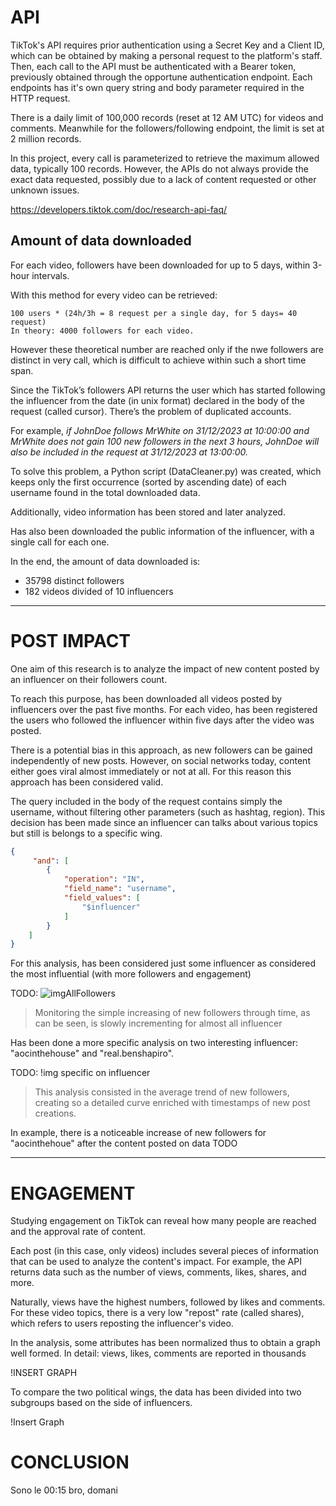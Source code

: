 # API 

TikTok's API requires prior authentication using a Secret Key and a Client ID, which can be obtained by making a personal request to the platform's staff. Then, each call to the API must be authenticated with a Bearer token, previously obtained through the opportune authentication endpoint.
Each endpoints has it's own query string and body parameter required in the HTTP request.

There is a daily limit of 100,000 records (reset at 12 AM UTC) for videos and comments. Meanwhile for the followers/following endpoint, the limit is set at 2 million records.

In this project, every call is parameterized to retrieve the maximum allowed data, typically 100 records. However, the APIs do not always provide the exact data requested, possibly due to a lack of content requested or other unknown issues.

https://developers.tiktok.com/doc/research-api-faq/


## Amount of data downloaded

For each video, followers have been downloaded for up to 5 days, within 3-hour intervals.

With this method for every video can be retrieved:
```
100 users * (24h/3h = 8 request per a single day, for 5 days= 40 request)
In theory: 4000 followers for each video.
```

However these theoretical number are reached only if the nwe followers are distinct in very call, which is difficult to achieve within such a short time span.

Since the TikTok’s followers API returns the user which has started following the influencer from the date (in unix format) declared in the body of the request (called cursor). There’s the problem of duplicated accounts.

For example, *if JohnDoe follows MrWhite on 31/12/2023 at 10:00:00 and MrWhite does not gain 100 new followers in the next 3 hours, JohnDoe will also be included in the request at 31/12/2023 at 13:00:00.*

To solve this problem, a Python script (DataCleaner.py) was created, which keeps only the first occurrence (sorted by ascending date) of each username found in the total downloaded data.

Additionally, video information has been stored and later analyzed.

Has also been downloaded the public information of the influencer, with a single call for each one.

In the end, the amount of data downloaded is:
- 35798 distinct followers
- 182 videos divided of 10 influencers

--------- 

# POST IMPACT

One aim of this research is to analyze the impact of new content posted by an influencer on their followers count.

To reach this purpose, has been downloaded all videos posted by influencers over the past five months. For each video, has been registered the users who followed the influencer within five days after the video was posted.

There is a potential bias in this approach, as new followers can be gained independently of new posts. However, on social networks today, content either goes viral almost immediately or not at all. For this reason this approach has been considered valid.

The query included in the body of the request contains simply the username, without filtering other parameters (such as hashtag, region). This decision has been made since an influencer can talks about various topics but still is belongs to a specific wing.
```json
{
     "and": [
        {
            "operation": "IN",
            "field_name": "username",
            "field_values": [
                "$influencer" 
            ]
        }
    ]
}
```

For this analysis, has been considered just some influencer as considered the most influential (with more followers and engagement)

TODO: ![imgAllFollowers](TO)
> Monitoring the simple increasing of new followers through time, as can be seen, is slowly incrementing for almost all influencer


Has been done a more specific analysis on two interesting influencer: "aocinthehouse" and "real.benshapiro".

TODO: !img specific on influencer
> This analysis consisted in the average trend of new followers, creating so a detailed curve enriched with timestamps of new post creations.

In example, there is a noticeable increase of new followers for "aocinthehoue" after the content posted on data TODO


----------------


# ENGAGEMENT

Studying engagement on TikTok can reveal how many people are reached and the approval rate of content.

Each post (in this case, only videos) includes several pieces of information that can be used to analyze the content's impact. For example, the API returns data such as the number of views, comments, likes, shares, and more.

Naturally, views have the highest numbers, followed by likes and comments. For these video topics, there is a very low "repost" rate (called shares), which refers to users reposting the influencer's video.

In the analysis, some attributes has been normalized thus to obtain a graph well formed.
In detail: views, likes, comments are reported in thousands

!INSERT GRAPH

To compare the two political wings, the data has been divided into two subgroups based on the side of influencers.

!Insert Graph

# CONCLUSION

Sono le 00:15 bro, domani